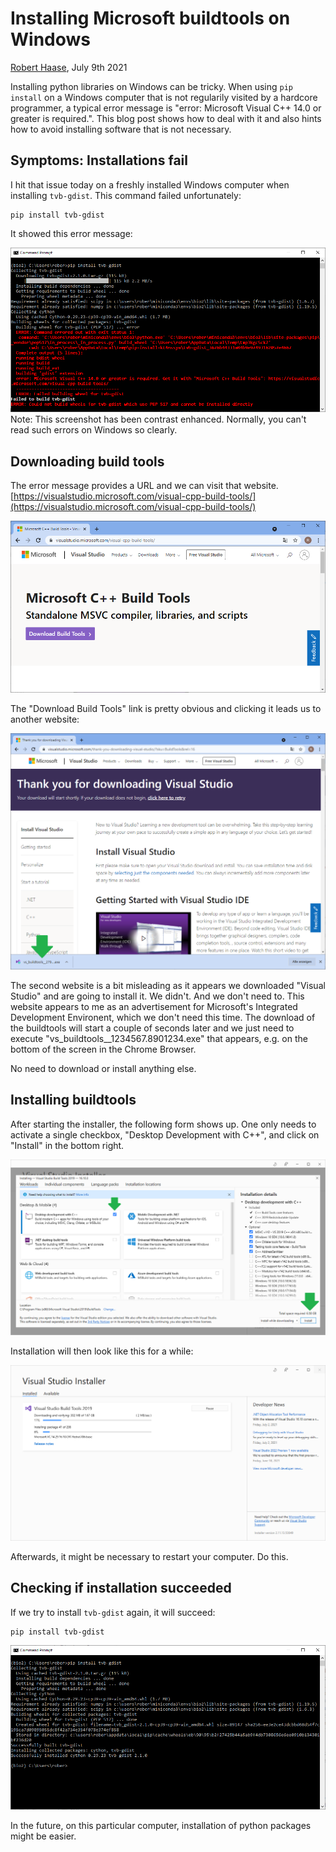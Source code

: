 # Installing Microsoft buildtools on Windows
[Robert Haase](https://biapol.github.io/blog/robert_haase), July 9th 2021

Installing python libraries on Windows can be tricky. When using `pip install` on a Windows computer that is not regularily visited by a hardcore programmer, a typical error message is "error: Microsoft Visual C++ 14.0 or greater is required.".
This blog post shows how to deal with it and also hints how to avoid installing software that is not necessary.

## Symptoms: Installations fail
I hit that issue today on a freshly installed Windows computer when installing `tvb-gdist`. This command failed unfortunately:

```
pip install tvb-gdist
```

It showed this error message:

![](error.png)
Note: This screenshot has been contrast enhanced. Normally, you can't read such errors on Windows so clearly.

## Downloading build tools
The error message provides a URL and we can visit that website.
[https://visualstudio.microsoft.com/visual-cpp-build-tools/](https://visualstudio.microsoft.com/visual-cpp-build-tools/)

![](download1.png)

The "Download Build Tools" link is pretty obvious and clicking it leads us to another website:

![](download2.png)

The second website is a bit misleading as it appears we downloaded "Visual Studio" and are going to install it. 
We didn't. And we don't need to.
This website appears to me as an advertisement for Microsoft's Integrated Development Environent, which we don't need this time.
The download of the buildtools will start a couple of seconds later and we just need to execute "vs_buildtools__1234567.8901234.exe" that appears, e.g. on the bottom of the screen in the Chrome Browser. 

No need to download or install anything else.

## Installing buildtools
After starting the installer, the following form shows up. 
One only needs to activate a single checkbox, "Desktop Development with C++", and click on "Install" in the bottom right.

![](install.png)

Installation will then look like this for a while:

![](install2.png)

Afterwards, it might be necessary to restart your computer. Do this.

## Checking if installation succeeded
If we try to install `tvb-gdist` again, it will succeed:
```
pip install tvb-gdist
```

![](success.png)

In the future, on this particular computer, installation of python packages might be easier.
